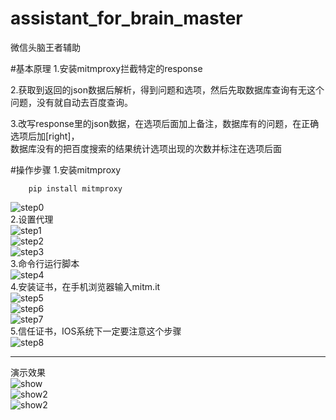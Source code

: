 # assistant_for_brain_master
微信头脑王者辅助

#基本原理
1.安装mitmproxy拦截特定的response<br>

2.获取到返回的json数据后解析，得到问题和选项，然后先取数据库查询有无这个问题，没有就自动去百度查询。

3.改写response里的json数据，在选项后面加上备注，数据库有的问题，在正确选项后加[right]，<br>
    数据库没有的把百度搜索的结果统计选项出现的次数并标注在选项后面

#操作步骤
1.安装mitmproxy<br>
~~~
    pip install mitmproxy
~~~
![step0](https://github.com/saury2013/assistant_for_brain_master/blob/master/imgs/step0.png)<br>
2.设置代理<br>
![step1](https://github.com/saury2013/assistant_for_brain_master/blob/master/imgs/step1.PNG)<br>
![step2](https://github.com/saury2013/assistant_for_brain_master/blob/master/imgs/step2.PNG)<br>
![step3](https://github.com/saury2013/assistant_for_brain_master/blob/master/imgs/step3.PNG)<br>
3.命令行运行脚本<br>
![step4](https://github.com/saury2013/assistant_for_brain_master/blob/master/imgs/step4.png)<br>
4.安装证书，在手机浏览器输入mitm.it<br>
![step5](https://github.com/saury2013/assistant_for_brain_master/blob/master/imgs/step5.PNG)<br>
![step6](https://github.com/saury2013/assistant_for_brain_master/blob/master/imgs/step6.PNG)<br>
![step7](https://github.com/saury2013/assistant_for_brain_master/blob/master/imgs/step7.PNG)<br>
5.信任证书，IOS系统下一定要注意这个步骤<br>
![step8](https://github.com/saury2013/assistant_for_brain_master/blob/master/imgs/step8.PNG)<br>
***
演示效果<br>
![show](https://github.com/saury2013/assistant_for_brain_master/blob/master/imgs/show.PNG)<br>
![show2](https://github.com/saury2013/assistant_for_brain_master/blob/master/imgs/show2.PNG)<br>
![show2](https://github.com/saury2013/assistant_for_brain_master.git/imgs/show2.PNG)<br>
